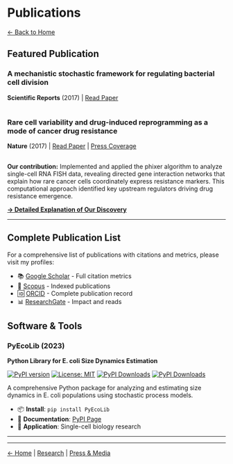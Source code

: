 # Publications

[← Back to Home](/)

## Featured Publication


### A mechanistic stochastic framework for regulating bacterial cell division
**Scientific Reports** (2017) | [Read Paper](https://www.nature.com/articles/srep30229)

<div style="display: flex; gap: 20px; align-items: center; margin: 15px 0;">
  <div data-badge-type="donut" data-doi="10.1038/srep30229" data-badge-popover="right" class="altmetric-embed"></div>
  <span class="__dimensions_badge_embed__" data-doi="10.1038/srep30229" data-style="small_circle"></span>
</div>

### Rare cell variability and drug-induced reprogramming as a mode of cancer drug resistance
**Nature** (2017) | [Read Paper](https://www.nature.com/articles/nature22794) | [Press Coverage](https://www.udel.edu/udaily/2017/june/nature-random-variations-cancer-drug-resistance/)

<div style="display: flex; gap: 20px; align-items: center; margin: 15px 0;">
  <div data-badge-type="donut" data-doi="10.1038/nature22794" data-badge-popover="right" class="altmetric-embed"></div>
  <span class="__dimensions_badge_embed__" data-doi="10.1038/nature22794" data-style="small_circle"></span>
</div>

**Our contribution:** Implemented and applied the phixer algorithm to analyze single-cell RNA FISH data, revealing directed gene interaction networks that explain how rare cancer cells coordinately express resistance markers. This computational approach identified key upstream regulators driving drug resistance emergence.

[**→ Detailed Explanation of Our Discovery**](/cancer-research)

---

## Complete Publication List

For a comprehensive list of publications with citations and metrics, please visit my profiles:
- 📚 [Google Scholar](https://scholar.google.com/citations?user=csX8l60AAAAJ&hl=en) - Full citation metrics
- 🔬 [Scopus](https://www.scopus.com/authid/detail.uri?authorId=56423559600) - Indexed publications
- 🆔 [ORCID](http://orcid.org/0000-0002-4286-8882) - Complete publication record
- 📊 [ResearchGate](https://www.researchgate.net/profile/Cesar_Vargas-Garcia) - Impact and reads

## Software & Tools

### PyEcoLib (2023)
**Python Library for E. coli Size Dynamics Estimation**

[![PyPI version](https://badge.fury.io/py/PyEcoLib.svg)](https://badge.fury.io/py/PyEcoLib)
[![License: MIT](https://img.shields.io/badge/License-MIT-yellow.svg)](https://opensource.org/licenses/MIT)
[![PyPI Downloads](https://static.pepy.tech/badge/pyecolib)](https://pepy.tech/projects/pyecolib)
[![PyPI Downloads](https://static.pepy.tech/badge/pyecolib/week)](https://pepy.tech/projects/pyecolib)

A comprehensive Python package for analyzing and estimating size dynamics in E. coli populations using stochastic process models.

- 📦 **Install**: `pip install PyEcoLib`
- 📖 **Documentation**: [PyPI Page](https://pypi.org/project/PyEcoLib/)
- 🔬 **Application**: Single-cell biology research

---

<!-- Script includes for metrics badges -->
<script type='text/javascript' src='https://d1bxh8uas1mnw7.cloudfront.net/assets/embed.js'></script>
<script async src="https://badge.dimensions.ai/badge.js" charset="utf-8"></script>
<script type="text/javascript" src="//cdn.plu.mx/widget-popup.js"></script>
---

[← Home](/) | [Research](/research) | [Press & Media](/press)
